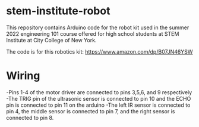 # stem-institute-robot
This repository contains Arduino code for the robot kit used in the summer 2022 engineering 101 course offered for high school students at STEM Institute at City College of New York.

The code is for this robotics kit: https://www.amazon.com/dp/B07JN46YSW

# Wiring
-Pins 1-4 of the motor driver are connected to pins 3,5,6, and 9 respectively
-The TRIG pin of the ultrasonic sensor is connected to pin 10 and the ECHO pin is connected to pin 11 on the arduino
-The left IR sensor is connected to pin 4, the middle sensor is connected to pin 7, and the right sensor is connected to pin 8. 
